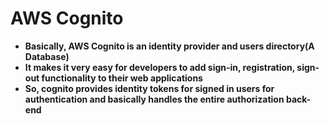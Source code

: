 # AWS Cognito

- **Basically, AWS Cognito is an identity provider and users directory(A Database)**
- **It makes it very easy for developers to add sign-in, registration, sign-out functionality to their web applications**
- **So, cognito provides identity tokens for signed in users for authentication and basically handles the entire authorization back-end**
